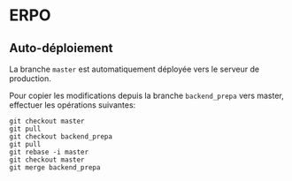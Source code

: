 # ERPO

## Auto-déploiement

La branche `master` est automatiquement déployée
vers le serveur de production.

Pour copier les modifications depuis la branche
`backend_prepa` vers master, effectuer les
opérations suivantes:

```
git checkout master
git pull
git checkout backend_prepa
git pull
git rebase -i master
git checkout master
git merge backend_prepa
```

